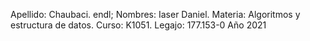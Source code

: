 Apellido: Chaubaci. endl;
Nombres: Iaser Daniel. 
Materia: Algoritmos y estructura de datos.
Curso: K1051. 
Legajo: 177.153-0
Año 2021
